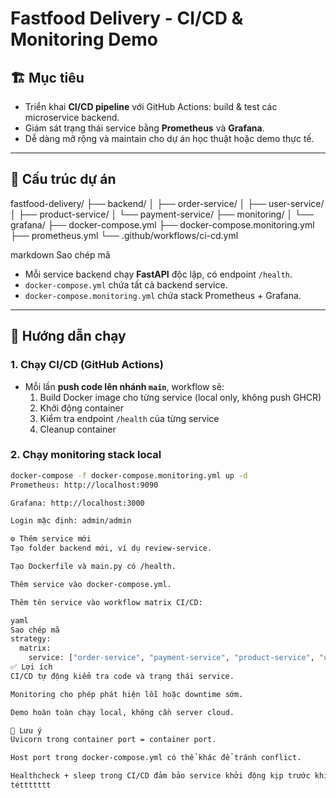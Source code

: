 # Fastfood Delivery - CI/CD & Monitoring Demo

## 🏗️ Mục tiêu
- Triển khai **CI/CD pipeline** với GitHub Actions: build & test các microservice backend.
- Giám sát trạng thái service bằng **Prometheus** và **Grafana**.
- Dễ dàng mở rộng và maintain cho dự án học thuật hoặc demo thực tế.

---

## 📁 Cấu trúc dự án

fastfood-delivery/
├── backend/
│ ├── order-service/
│ ├── user-service/
│ ├── product-service/
│ └── payment-service/
├── monitoring/
│ └── grafana/
├── docker-compose.yml
├── docker-compose.monitoring.yml
├── prometheus.yml
└── .github/workflows/ci-cd.yml

markdown
Sao chép mã

- Mỗi service backend chạy **FastAPI** độc lập, có endpoint `/health`.
- `docker-compose.yml` chứa tất cả backend service.
- `docker-compose.monitoring.yml` chứa stack Prometheus + Grafana.

---

## 🚀 Hướng dẫn chạy

### 1. Chạy CI/CD (GitHub Actions)
- Mỗi lần **push code lên nhánh `main`**, workflow sẽ:
  1. Build Docker image cho từng service (local only, không push GHCR)
  2. Khởi động container
  3. Kiểm tra endpoint `/health` của từng service
  4. Cleanup container

### 2. Chạy monitoring stack local

```bash
docker-compose -f docker-compose.monitoring.yml up -d
Prometheus: http://localhost:9090

Grafana: http://localhost:3000

Login mặc định: admin/admin

⚙️ Thêm service mới
Tạo folder backend mới, ví dụ review-service.

Tạo Dockerfile và main.py có /health.

Thêm service vào docker-compose.yml.

Thêm tên service vào workflow matrix CI/CD:

yaml
Sao chép mã
strategy:
  matrix:
    service: ["order-service", "payment-service", "product-service", "user-service", "review-service"]
✅ Lợi ích
CI/CD tự động kiểm tra code và trạng thái service.

Monitoring cho phép phát hiện lỗi hoặc downtime sớm.

Demo hoàn toàn chạy local, không cần server cloud.

📌 Lưu ý
Uvicorn trong container port = container port.

Host port trong docker-compose.yml có thể khác để tránh conflict.

Healthcheck + sleep trong CI/CD đảm bảo service khởi động kịp trước khi test.
téttttttt
